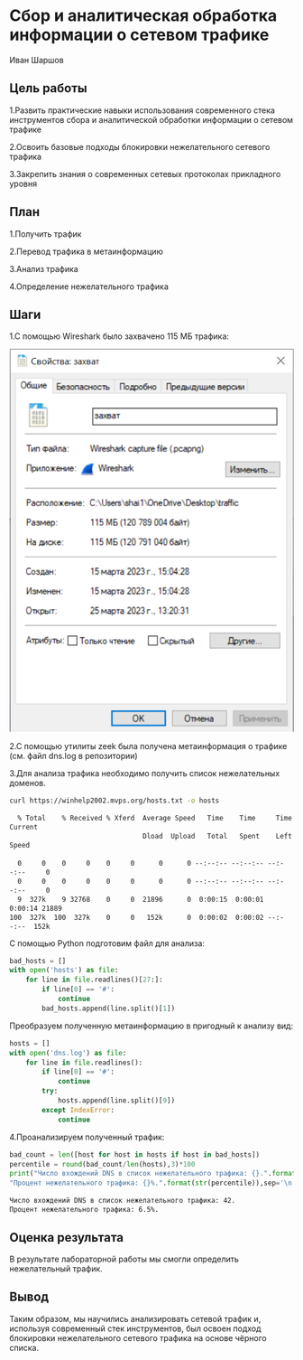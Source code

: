 # Сбор и аналитическая обработка информации о сетевом трафике
Иван Шаршов

## Цель работы

1.Развить практические навыки использования современного стека
инструментов сбора и аналитической обработки информации о сетевом
трафике

2.Освоить базовые подходы блокировки нежелательного сетевого трафика

3.Закрепить знания о современных сетевых протоколах прикладного уровня

## План

1.Получить трафик

2.Перевод трафика в метаинформацию

3.Анализ трафика

4.Определение нежелательного трафика

## Шаги

1.С помощью Wireshark было захвачено 115 МБ трафика:

<img src="1.png" class="quarto-discovered-preview-image" />

2.С помощью утилиты zeek была получена метаинформация о трафике (см.
файл dns.log в репозитории)

3.Для анализа трафика необходимо получить список нежелательных доменов.

``` bash
curl https://winhelp2002.mvps.org/hosts.txt -o hosts
```

      % Total    % Received % Xferd  Average Speed   Time    Time     Time  Current
                                     Dload  Upload   Total   Spent    Left  Speed

      0     0    0     0    0     0      0      0 --:--:-- --:--:-- --:--:--     0
      0     0    0     0    0     0      0      0 --:--:-- --:--:-- --:--:--     0
      9  327k    9 32768    0     0  21896      0  0:00:15  0:00:01  0:00:14 21889
    100  327k  100  327k    0     0   152k      0  0:00:02  0:00:02 --:--:--  152k

С помощью Python подготовим файл для анализа:

``` python
bad_hosts = []
with open('hosts') as file:
    for line in file.readlines()[27:]:
        if line[0] == '#':
            continue
        bad_hosts.append(line.split()[1])
```

Преобразуем полученную метаинформацию в пригодный к анализу вид:

``` python
hosts = []
with open('dns.log') as file:
    for line in file.readlines():
        if line[0] == '#':
            continue
        try:
            hosts.append(line.split()[9])
        except IndexError:
            continue
```

4.Проанализируем полученный трафик:

``` python
bad_count = len([host for host in hosts if host in bad_hosts])
percentile = round(bad_count/len(hosts),3)*100
print("Число вхождений DNS в список нежелательного трафика: {}.".format(str(bad_count)),
"Процент нежелательного трафика: {}%.".format(str(percentile)),sep='\n')
```

    Число вхождений DNS в список нежелательного трафика: 42.
    Процент нежелательного трафика: 6.5%.

## Оценка результата

В результате лабораторной работы мы смогли определить нежелательный
трафик.

## Вывод

Таким образом, мы научились анализировать сетевой трафик и, используя
современный стек инструментов, был освоен подход блокировки
нежелательного сетевого трафика на основе чёрного списка.
